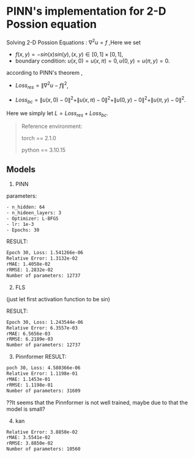# PINN's implementation for 2-D Possion equation

Solving 2-D Possion Equations : $\nabla^2 u=f$ ,Here we set

- $f(x,y)=-sin(x)sin(y),(x,y)\in [0,1]\times[0,1]$,
- boundary condition: $u(x,0)=u(x,\pi)=0,u(0,y)=u(\pi,y)=0$.

according to PINN's theorem , 

- $Loss_{res}=\|\nabla^2 u - f\|^2$,

- $Loss_{bc}=\|u(x,0)-0\|^2+\|u(x,\pi)-0\|^2+\|u(0,y)-0\|^2+\|u(\pi,y)-0\|^2$.

Here we simply let $L=Loss_{res}+Loss_{bc}$.

> Reference environment:
> 
> torch == 2.1.0
> 
> python == 3.10.15
> 
## Models 

1. PINN

parameters:
```bash
- n_hidden: 64
- n_hideen_layers: 3
- Optimizer: L-BFGS
- lr: 1e-3
- Epochs: 30
```
RESULT:
```bash
Epoch 30, Loss: 1.541266e-06
Relative Error: 1.3132e-02
rMAE: 1.4058e-02
rRMSE: 1.2832e-02
Number of parameters: 12737
```

2. FLS
   
(just let first activation function to be sin)

RESULT:

```bash
Epoch 30, Loss: 1.243544e-06
Relative Error: 6.3557e-03
rMAE: 6.5656e-03
rRMSE: 6.2189e-03
Number of parameters: 12737
```

3. Pinnformer
RESULT:

```bash
poch 30, Loss: 4.580366e-06
Relative Error: 1.1198e-01
rMAE: 1.1453e-01
rRMSE: 1.1198e-01
Number of parameters: 31609
```

??It seems that the Pinnformer is not well trained, maybe due to that the model is small?

4. kan

```bash
Relative Error: 3.8850e-02
rMAE: 3.5541e-02
rRMSE: 3.8850e-02
Number of parameters: 10560
```



